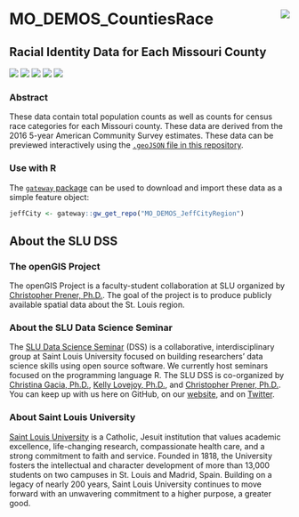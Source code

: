 # MO_DEMOS_CountiesRace <img src="https://slu-dss.github.io/img/gisLogoSm.png" align="right" />
## Racial Identity Data for Each Missouri County

[![](https://img.shields.io/badge/extent-Missouri-red.svg)](https://github.com/slu-openGIS/MO_DEMOS_CountiesRace/)
[![](https://img.shields.io/badge/category-census%20geography-orange.svg)](https://github.com/slu-openGIS/MO_DEMOS_CountiesRace/)
[![](https://img.shields.io/github/release/slu-openGIS/MO_DEMOS_CountiesRace.svg?label=version)](https://github.com/slu-openGIS/MO_DEMOS_CountiesRace/releases)
[![](https://img.shields.io/github/last-commit/slu-openGIS/MO_DEMOS_CountiesRace.svg)](https://github.com/slu-openGIS/MO_DEMOS_CountiesRace/commits/master)
[![](https://img.shields.io/github/repo-size/slu-openGIS/MO_DEMOS_CountiesRace.svg)](https://github.com/slu-openGIS/MO_DEMOS_CountiesRace/)

### Abstract
These data contain total population counts as well as counts for census race categories for each Missouri county. These data are derived from the 2016 5-year American Community Survey estimates. These data can be previewed interactively using the [`.geoJSON` file in this repository](https://github.com/slu-openGIS/MO_DEMOS_CountiesRace/blob/master/geoJSON/MO_DEMOS_CountiesRace.geoJSON).

### Use with R
The [`gateway` package](https://github.com/slu-openGIS/gateway) can be used to download and import these data as a simple feature object:

```r
jeffCity <- gateway::gw_get_repo("MO_DEMOS_JeffCityRegion")
```

## About the SLU DSS
### The openGIS Project
The openGIS Project is a faculty-student collaboration at SLU organized by [Christopher Prener, Ph.D.](mailto:chris.prener@slu.edu}). The goal of the project is to produce publicly available spatial data about the St. Louis region.

### About the SLU Data Science Seminar
The [SLU Data Science Seminar](https://slu-dss.githb.io) (DSS) is a collaborative, interdisciplinary group at Saint Louis University focused on building researchers’ data science skills using open source software. We currently host seminars focused on the programming language R. The SLU DSS is co-organized by [Christina Gacia, Ph.D.](mailto:christina.garcia@slu.edu), [Kelly Lovejoy, Ph.D.](mailto:kelly.lovejoy@slu.edu@slu.edu), and [Christopher Prener, Ph.D.](mailto:chris.prener@slu.edu}). You can keep up with us here on GitHub, on our [website](https://slu-dss.githb.io), and on [Twitter](https://twitter.com/SLUDSS).

### About Saint Louis University
[Saint Louis University](http://wwww.slu.edu) is a Catholic, Jesuit institution that values academic excellence, life-changing research, compassionate health care, and a strong commitment to faith and service. Founded in 1818, the University fosters the intellectual and character development of more than 13,000 students on two campuses in St. Louis and Madrid, Spain. Building on a legacy of nearly 200 years, Saint Louis University continues to move forward with an unwavering commitment to a higher purpose, a greater good.
